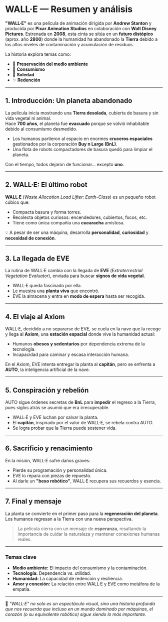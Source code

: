 # **WALL·E** — Resumen y análisis

**"WALL·E"** es una película de animación dirigida por **Andrew Stanton** y producida por **Pixar Animation Studios** en colaboración con **Walt Disney Pictures**. Estrenada en **2008**, esta cinta se sitúa en un **futuro distópico** (aprox. año **2800**) donde la humanidad ha abandonado la **Tierra** debido a los altos niveles de contaminación y acumulación de residuos.  

La historia explora temas como:

- 🌱 **Preservación del medio ambiente**  
- 🛒 **Consumismo**  
- 🧍 **Soledad**  
- ✨ **Redención**

---

## **1. Introducción: Un planeta abandonado**

La película inicia mostrando una **Tierra desolada**, cubierta de basura y sin vida vegetal ni animal.  
Hace **700 años**, el planeta fue **evacuado** porque se volvió inhabitable debido al consumismo desmedido.  

- Los humanos partieron al espacio en enormes **cruceros espaciales** gestionados por la corporación **Buy n Large (BnL)**.  
- Una flota de robots compactadores de basura quedó para limpiar el planeta.  

Con el tiempo, todos dejaron de funcionar… excepto **uno**.

---

## **2. WALL·E: El último robot**

**WALL·E** (*Waste Allocation Load Lifter: Earth-Class*) es un pequeño robot cúbico que:  

- Compacta basura y forma torres.  
- Recolecta objetos curiosos: encendedores, cubiertos, focos, etc.  
- Tiene como única compañía una **cucaracha** amistosa.  

💡 A pesar de ser una máquina, desarrolla **personalidad**, **curiosidad** y **necesidad de conexión**.

---

## **3. La llegada de EVE**

La rutina de WALL·E cambia con la llegada de **EVE** (*Extraterrestrial Vegetation Evaluator*), enviada para buscar **signos de vida vegetal**.  

- WALL·E queda fascinado por ella.  
- Le muestra una **planta viva** que encontró.  
- EVE la almacena y entra en **modo de espera** hasta ser recogida.  

---

## **4. El viaje al Axiom**

WALL·E, decidido a no separarse de EVE, se cuela en la nave que la recoge y llega al **Axiom**, una **estación espacial** donde vive la humanidad actual:  

- Humanos **obesos y sedentarios** por dependencia extrema de la tecnología.  
- Incapacidad para caminar y escasa interacción humana.  

En el Axiom, EVE intenta entregar la planta al **capitán**, pero se enfrenta a **AUTO**, la inteligencia artificial de la nave.

---

## **5. Conspiración y rebelión**

AUTO sigue órdenes secretas de **BnL** para **impedir** el regreso a la Tierra, pues siglos atrás se asumió que era irrecuperable.  

- WALL·E y EVE luchan por salvar la planta.  
- El **capitán**, inspirado por el valor de WALL·E, se rebela contra AUTO.  
- Se logra probar que la Tierra puede sostener vida.

---

## **6. Sacrificio y renacimiento**

En la misión, WALL·E sufre daños graves:  

- Pierde su programación y personalidad única.  
- EVE lo repara con piezas de repuesto.  
- Al darle un **"beso robótico"**, WALL·E recupera sus recuerdos y esencia.

---

## **7. Final y mensaje**

La planta se convierte en el primer paso para la **regeneración del planeta**.  
Los humanos regresan a la Tierra con una nueva perspectiva.  

> La película cierra con un mensaje de **esperanza**, resaltando la importancia de cuidar la naturaleza y mantener conexiones humanas reales.

---

### **Temas clave**

- **Medio ambiente:** El impacto del consumismo y la contaminación.  
- **Tecnología:** Dependencia vs. utilidad.  
- **Humanidad:** La capacidad de redención y resiliencia.  
- **Amor y conexión:** La relación entre WALL·E y EVE como metáfora de la empatía.

---

💬 *"WALL·E" no solo es un espectáculo visual, sino una historia profunda que nos recuerda que incluso en un mundo dominado por máquinas, el corazón (o su equivalente robótico) sigue siendo lo más importante.*
